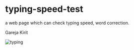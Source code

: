 # typing-speed-test
a web page which can check typing speed, word correction.

Gareja Kirit

![typing](https://user-images.githubusercontent.com/67401274/124152264-3b296080-da48-11eb-8f0e-eb9e02b785c9.png)

